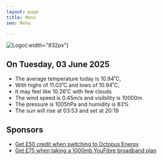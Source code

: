 ```yaml
---
layout: page
title: Menu
seo: Menu

---
```


![Logo](/images/logo.jpg){:width="832px"}

<!-- weather_marker starts -->
## On Tuesday, 03 June 2025

- The average temperature today is 10.94˚C,
- With highs of 11.03˚C and lows of 10.94˚C,
- It may feel like 10.26˚C with few clouds
- The wind speed is 0.45m/s and visibility is 10000m
- The pressure is 1005hPa and humidity is 83%
- The sun will rise at 03:53 and set at 20:19

<!-- weather_marker ends -->

## Sponsors

- [Get £50 credit when switching to Octopus Energy](https://bit.ly/3oD1nnS)
- [Get £75 when taking a 1000mb YouFibre broadband plan](https://aklam.io/91zWhU?)
